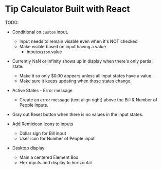 # Tip Calculator Built with React

TODO:

- Conditional on `custom` input.
  - Input needs to remain visable even when it's NOT checked
  - Make visible based on input having a value
    - input`custom`.value

- Currently NaN or infinity shows up in display when there's only partial state.
  - Make it so only $0.00 appears unless all input states have a value.
  - Make sure it keeps updating when those states change.

- Active States - Error message
  - Create an error message (text align right) above the Bill & Number of People inputs.

- Gray out Reset button when there is no values in the input states.

- Add Remixicon icons to inputs
  - Dollar sign for Bill input
  - User icon for Number of People input

- Desktop display
  - Main a centered Element Box
  - Flex inputs and display to horizontal

